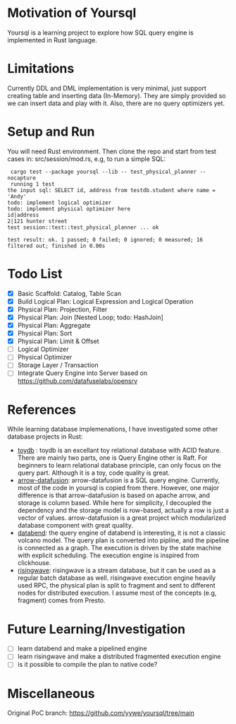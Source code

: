 # Motivation of Yoursql
Yoursql is a learning project to explore how SQL query engine is implemented in Rust language. 

# Limitations
Currently DDL and DML implementation is very minimal, just support creating table and inserting data (In-Memory). They are simply provided so we can insert data and play with it. Also, there are no query optimizers yet.

# Setup and Run
You will need Rust environment. Then clone the repo and start from test cases in: src/session/mod.rs, e.g, to run a simple SQL:

```console
 cargo test --package yoursql --lib -- test_physical_planner --nocapture
 running 1 test
the input sql: SELECT id, address from testdb.student where name = 'Andy'
todo: implement logical optimizer
todo: implement physical optimizer here
id|address
2|121 hunter street
test session::test::test_physical_planner ... ok

test result: ok. 1 passed; 0 failed; 0 ignored; 0 measured; 16 filtered out; finished in 0.00s
```


# Todo List
- [x] Basic Scaffold: Catalog, Table Scan
- [x] Build Logical Plan: Logical Expression and Logical Operation
- [x] Physical Plan: Projection, Filter
- [x] Physical Plan: Join [Nested Loop; todo: HashJoin]
- [x] Physical Plan: Aggregate
- [x] Physical Plan: Sort
- [x] Physical Plan: Limit & Offset
- [ ] Logical Optimizer
- [ ] Physical Optimizer
- [ ] Storage Layer / Transaction
- [ ] Integrate Query Engine into Server based on https://github.com/datafuselabs/opensrv

# References
While learning database implemenations, I have investigated some other database projects in Rust: 
* [toydb](https://github.com/erikgrinaker/toydb) : toydb is an excellant toy relational database with ACID feature. There are mainly two parts, one is Query Engine other is Raft. For beginners to learn relational database principle, can only focus on the query part. Although it is a toy, code quality is great. 
* [arrow-datafusion](https://github.com/apache/arrow-datafusion): arrow-datafusion is a SQL query engine. Currently, most of the code in yoursql is copied from there. However, one major difference is that arrow-datafusion is based on apache arrow, and storage is column based. While here for simplicity, I decoupled the dependency and the storage model is row-based, actually a row is just a vector of values. arrow-datafusion is a great project which modularized database component with great quality.
* [databend](https://github.com/datafuselabs/databend): the query engine of databend is interesting, it is not a classic volcano model. The query plan is converted into pipline, and the pipeline is connected as a graph. The execution is driven by the state machine with explicit scheduling. The execution engine is inspired from clickhouse.
* [risingwave](https://github.com/risingwavelabs/risingwave): risingwave is a stream database, but it can be used as a regular batch database as well. risingwave execution engine heavily used RPC, the physical plan is split to fragment and sent to different nodes for distributed execution. I assume most of the concepts (e.g, fragment) comes from Presto.

# Future Learning/Investigation
- [ ] learn databend and make a pipelined engine
- [ ] learn risingwave and make a distributed fragmented execution engine
- [ ] is it possible to compile the plan to native code?

# Miscellaneous
Original PoC branch: https://github.com/yywe/yoursql/tree/main
